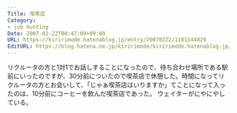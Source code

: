```yaml
---
Title: 喫茶店
Category:
- job hunting
Date: 2007-02-22T00:47:09+09:00
URL: https://kiririmode.hatenablog.jp/entry/20070222/1181144829
EditURL: https://blog.hatena.ne.jp/kiririmode/kiririmode.hatenablog.jp/atom/entry/8454420450078217574
---
```


リクルータの方と1対1でお話しすることになったので、待ち合わせ場所である駅前にいったのですが、30分前についたので喫茶店で休憩した。時間になってリクルータの方とお会いして、「じゃぁ喫茶店はいりますか」てことになって入ったのは、10分前にコーヒーを飲んだ喫茶店であった。
ウェイターがにやにやしている。 
